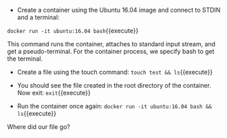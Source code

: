 - Create a container using the Ubuntu 16.04 image and connect to STDIN and a terminal:

`docker run -it ubuntu:16.04 bash`{{execute}}

This command runs the container, attaches to standard input stream, and get a pseudo-terminal. For the container process, we specify bash to get the terminal.

- Create a file using the touch command:
`touch test && ls`{{execute}}

- You should see the file created in the root directory of the container. Now exit:
`exit`{{execute}}

- Run the container once again:
`docker run -it ubuntu:16.04 bash && ls`{{execute}}

Where did our file go?